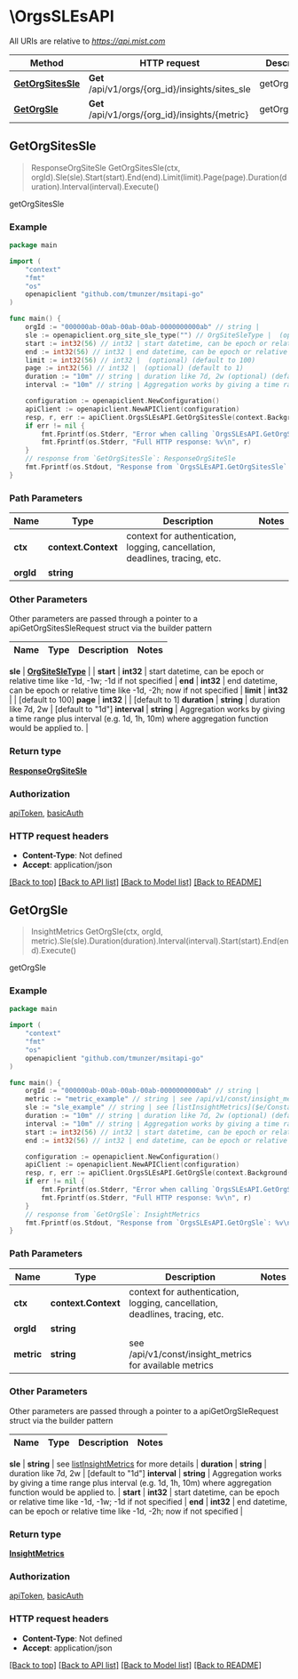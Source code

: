 # \OrgsSLEsAPI

All URIs are relative to *https://api.mist.com*

Method | HTTP request | Description
------------- | ------------- | -------------
[**GetOrgSitesSle**](OrgsSLEsAPI.md#GetOrgSitesSle) | **Get** /api/v1/orgs/{org_id}/insights/sites_sle | getOrgSitesSle
[**GetOrgSle**](OrgsSLEsAPI.md#GetOrgSle) | **Get** /api/v1/orgs/{org_id}/insights/{metric} | getOrgSle



## GetOrgSitesSle

> ResponseOrgSiteSle GetOrgSitesSle(ctx, orgId).Sle(sle).Start(start).End(end).Limit(limit).Page(page).Duration(duration).Interval(interval).Execute()

getOrgSitesSle



### Example

```go
package main

import (
	"context"
	"fmt"
	"os"
	openapiclient "github.com/tmunzer/msitapi-go"
)

func main() {
	orgId := "000000ab-00ab-00ab-00ab-0000000000ab" // string | 
	sle := openapiclient.org_site_sle_type("") // OrgSiteSleType |  (optional)
	start := int32(56) // int32 | start datetime, can be epoch or relative time like -1d, -1w; -1d if not specified (optional)
	end := int32(56) // int32 | end datetime, can be epoch or relative time like -1d, -2h; now if not specified (optional)
	limit := int32(56) // int32 |  (optional) (default to 100)
	page := int32(56) // int32 |  (optional) (default to 1)
	duration := "10m" // string | duration like 7d, 2w (optional) (default to "1d")
	interval := "10m" // string | Aggregation works by giving a time range plus interval (e.g. 1d, 1h, 10m) where aggregation function would be applied to. (optional)

	configuration := openapiclient.NewConfiguration()
	apiClient := openapiclient.NewAPIClient(configuration)
	resp, r, err := apiClient.OrgsSLEsAPI.GetOrgSitesSle(context.Background(), orgId).Sle(sle).Start(start).End(end).Limit(limit).Page(page).Duration(duration).Interval(interval).Execute()
	if err != nil {
		fmt.Fprintf(os.Stderr, "Error when calling `OrgsSLEsAPI.GetOrgSitesSle``: %v\n", err)
		fmt.Fprintf(os.Stderr, "Full HTTP response: %v\n", r)
	}
	// response from `GetOrgSitesSle`: ResponseOrgSiteSle
	fmt.Fprintf(os.Stdout, "Response from `OrgsSLEsAPI.GetOrgSitesSle`: %v\n", resp)
}
```

### Path Parameters


Name | Type | Description  | Notes
------------- | ------------- | ------------- | -------------
**ctx** | **context.Context** | context for authentication, logging, cancellation, deadlines, tracing, etc.
**orgId** | **string** |  | 

### Other Parameters

Other parameters are passed through a pointer to a apiGetOrgSitesSleRequest struct via the builder pattern


Name | Type | Description  | Notes
------------- | ------------- | ------------- | -------------

 **sle** | [**OrgSiteSleType**](OrgSiteSleType.md) |  | 
 **start** | **int32** | start datetime, can be epoch or relative time like -1d, -1w; -1d if not specified | 
 **end** | **int32** | end datetime, can be epoch or relative time like -1d, -2h; now if not specified | 
 **limit** | **int32** |  | [default to 100]
 **page** | **int32** |  | [default to 1]
 **duration** | **string** | duration like 7d, 2w | [default to &quot;1d&quot;]
 **interval** | **string** | Aggregation works by giving a time range plus interval (e.g. 1d, 1h, 10m) where aggregation function would be applied to. | 

### Return type

[**ResponseOrgSiteSle**](ResponseOrgSiteSle.md)

### Authorization

[apiToken](../README.md#apiToken), [basicAuth](../README.md#basicAuth)

### HTTP request headers

- **Content-Type**: Not defined
- **Accept**: application/json

[[Back to top]](#) [[Back to API list]](../README.md#documentation-for-api-endpoints)
[[Back to Model list]](../README.md#documentation-for-models)
[[Back to README]](../README.md)


## GetOrgSle

> InsightMetrics GetOrgSle(ctx, orgId, metric).Sle(sle).Duration(duration).Interval(interval).Start(start).End(end).Execute()

getOrgSle



### Example

```go
package main

import (
	"context"
	"fmt"
	"os"
	openapiclient "github.com/tmunzer/msitapi-go"
)

func main() {
	orgId := "000000ab-00ab-00ab-00ab-0000000000ab" // string | 
	metric := "metric_example" // string | see /api/v1/const/insight_metrics for available metrics
	sle := "sle_example" // string | see [listInsightMetrics]($e/Constants%20Misc/listInsightMetrics) for more details (optional)
	duration := "10m" // string | duration like 7d, 2w (optional) (default to "1d")
	interval := "10m" // string | Aggregation works by giving a time range plus interval (e.g. 1d, 1h, 10m) where aggregation function would be applied to. (optional)
	start := int32(56) // int32 | start datetime, can be epoch or relative time like -1d, -1w; -1d if not specified (optional)
	end := int32(56) // int32 | end datetime, can be epoch or relative time like -1d, -2h; now if not specified (optional)

	configuration := openapiclient.NewConfiguration()
	apiClient := openapiclient.NewAPIClient(configuration)
	resp, r, err := apiClient.OrgsSLEsAPI.GetOrgSle(context.Background(), orgId, metric).Sle(sle).Duration(duration).Interval(interval).Start(start).End(end).Execute()
	if err != nil {
		fmt.Fprintf(os.Stderr, "Error when calling `OrgsSLEsAPI.GetOrgSle``: %v\n", err)
		fmt.Fprintf(os.Stderr, "Full HTTP response: %v\n", r)
	}
	// response from `GetOrgSle`: InsightMetrics
	fmt.Fprintf(os.Stdout, "Response from `OrgsSLEsAPI.GetOrgSle`: %v\n", resp)
}
```

### Path Parameters


Name | Type | Description  | Notes
------------- | ------------- | ------------- | -------------
**ctx** | **context.Context** | context for authentication, logging, cancellation, deadlines, tracing, etc.
**orgId** | **string** |  | 
**metric** | **string** | see /api/v1/const/insight_metrics for available metrics | 

### Other Parameters

Other parameters are passed through a pointer to a apiGetOrgSleRequest struct via the builder pattern


Name | Type | Description  | Notes
------------- | ------------- | ------------- | -------------


 **sle** | **string** | see [listInsightMetrics]($e/Constants%20Misc/listInsightMetrics) for more details | 
 **duration** | **string** | duration like 7d, 2w | [default to &quot;1d&quot;]
 **interval** | **string** | Aggregation works by giving a time range plus interval (e.g. 1d, 1h, 10m) where aggregation function would be applied to. | 
 **start** | **int32** | start datetime, can be epoch or relative time like -1d, -1w; -1d if not specified | 
 **end** | **int32** | end datetime, can be epoch or relative time like -1d, -2h; now if not specified | 

### Return type

[**InsightMetrics**](InsightMetrics.md)

### Authorization

[apiToken](../README.md#apiToken), [basicAuth](../README.md#basicAuth)

### HTTP request headers

- **Content-Type**: Not defined
- **Accept**: application/json

[[Back to top]](#) [[Back to API list]](../README.md#documentation-for-api-endpoints)
[[Back to Model list]](../README.md#documentation-for-models)
[[Back to README]](../README.md)

